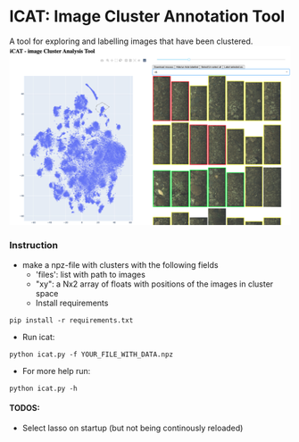 # ICAT: Image Cluster Annotation Tool
A tool for exploring and labelling images that have been clustered.
<img src="src/icat.png">

  

### Instruction
- make a npz-file with clusters with the following fields
  - 'files': list with path to images
  - "xy": a Nx2 array of floats with positions of the images in cluster space
  - Install requirements
```
pip install -r requirements.txt
```
- Run icat:
```
python icat.py -f YOUR_FILE_WITH_DATA.npz
```

- For more help run:
```
python icat.py -h
```

#### TODOS:
- Select lasso on startup (but not being continously reloaded)
